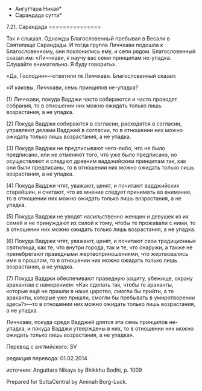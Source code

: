 * Ангуттара Никая*
* Сарандада сутта*

7\.21\. Сарандада
\=\=\=\=\=\=\=\=\=\=\=\=\=\=\=

Так я слышал\. Однажды Благословенный пребывал в Весали в Святилище Сарандады\. И тогда группа Личчхави подошла к Благословенному, они поклонились ему, и сели рядом\. Благословенный сказал им: «Личчхави, я научу вас семи принципам не\-упадка\. Слушайте внимательно\. Я буду говорить»\.

«Да, Господин»—ответили те Личчхави\. Благословенный сказал:

«И каковы, Личчхави, семь принципов не\-упадка?

\(1\) Личчхави, покуда Вадджи часто собираются и часто проводят собрания, то в отношении них можно ожидать только лишь возрастания, а не упадка\.

\(2\) Покуда Вадджи собираются в согласии, расходятся в согласии, управляют делами Вадджей в согласии, то в отношении них можно ожидать только лишь возрастания, а не упадка\.

\(3\) Покуда Вадджи не предписывают чего\-либо, что не было предписано, или не отменяют того, что уже было предписано, но осуществляют и следуют древним вадджийским принципам так, как они были предписаны, то в отношении них можно ожидать только лишь возрастания, а не упадка\.

\(4\) Покуда Вадджи чтят, уважают, ценят, и почитают вадджийских старейшин, и считают, что их мнение следует принимать во внимание, то в отношении них можно ожидать только лишь возрастания, а не упадка\.

\(5\) Покуда Вадджи не уводят насильственно женщин и девушек из их семей и не принуждают их силой к тому, чтобы те проживали с ними, то в отношении них можно ожидать только лишь возрастания, а не упадка\.

\(6\) Покуда Вадджи чтят, уважают, ценят, и почитают свои традиционные святилища, как те, что внутри города, так и те, что снаружи, а также не пренебрегают праведными жертвоприношениями, что жертвовались ими в прошлом, то в отношении них можно ожидать только лишь возрастания, а не упадка\.

\(7\) Покуда Вадджи обеспечивают праведную защиту, убежище, охрану арахантам с намерением: «Как сделать так, чтобы те араханты, которые ещё не пришли в наше царство, смогли бы прийти, а те араханты, которые уже пришли, смогли бы пребывать в умиротворении здесь?»—то в отношении них можно ожидать только лишь возрастания, а не упадка\.

Личчхави, покуда среди Вадджей длятся эти семь принципов не\-упадка, и покуда Вадджи утверждены в них, то в отношении них можно ожидать только лишь возрастания, а не упадка»\.

Перевод с английского: SV

редакция перевода: 01\.02\.2014

источник: Anguttara Nikaya by Bhikkhu Bodhi, p\. 1009

Prepared for SuttaCentral by Aminah Borg\-Luck\.